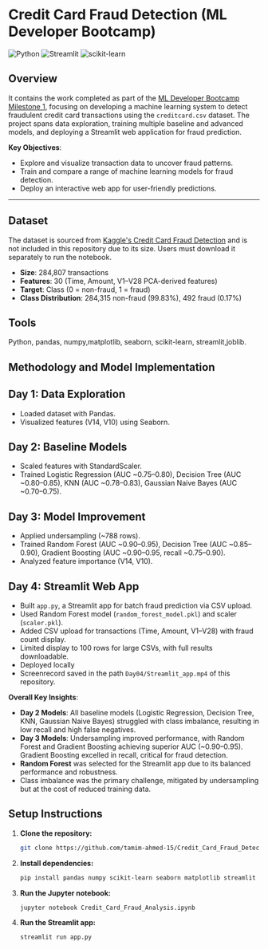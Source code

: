 # Credit Card Fraud Detection (ML Developer Bootcamp)

![Python](https://img.shields.io/badge/Python-3.8+-3776AB?logo=python&logoColor=white)
![Streamlit](https://img.shields.io/badge/Streamlit-1.30+-FF4B4B?logo=streamlit&logoColor=white)
![scikit-learn](https://img.shields.io/badge/scikit--learn-1.2+-F7931E?logo=scikit-learn&logoColor=white)

## Overview

It contains the work completed as part of the [ML Developer Bootcamp Milestone 1](https://www.notion.so/ML-Developer-Bootcamp-Milestone-1-1f7e0fadd2c880758320e27970a80716), focusing on developing a machine learning system to detect fraudulent credit card transactions using the `creditcard.csv` dataset. The project spans data exploration, training multiple baseline and advanced models, and deploying a Streamlit web application for fraud prediction.

**Key Objectives**:
- Explore and visualize transaction data to uncover fraud patterns.
- Train and compare a range of machine learning models for fraud detection.
- Deploy an interactive web app for user-friendly predictions.
---

## Dataset

The dataset is sourced from [Kaggle's Credit Card Fraud Detection](https://www.kaggle.com/mlg-ulb/creditcardfraud) and is not included in this repository due to its size. Users must download it separately to run the notebook.

- **Size**: 284,807 transactions
- **Features**: 30 (Time, Amount, V1–V28 PCA-derived features)
- **Target**: Class (0 = non-fraud, 1 = fraud)
- **Class Distribution**: 284,315 non-fraud (99.83%), 492 fraud (0.17%)
## Tools
  Python, pandas, numpy,matplotlib, seaborn, scikit-learn, streamlit,joblib.
## Methodology and Model Implementation

## Day 1: Data Exploration
- Loaded dataset with Pandas.
- Visualized features (V14, V10) using Seaborn.

## Day 2: Baseline Models
- Scaled features with StandardScaler.
- Trained Logistic Regression (AUC ~0.75–0.80), Decision Tree (AUC ~0.80–0.85), KNN (AUC ~0.78–0.83), Gaussian Naive Bayes (AUC ~0.70–0.75).

## Day 3: Model Improvement
- Applied undersampling (~788 rows).
- Trained Random Forest (AUC ~0.90–0.95), Decision Tree (AUC ~0.85–0.90), Gradient Boosting (AUC ~0.90–0.95, recall ~0.75–0.90).
- Analyzed feature importance (V14, V10).

## Day 4: Streamlit Web App
  - Built `app.py`, a Streamlit app for batch fraud prediction via CSV upload.
  - Used Random Forest model (`random_forest_model.pkl`) and scaler (`scaler.pkl`).
  - Added CSV upload for transactions (Time, Amount, V1–V28) with fraud count display.
  - Limited display to 100 rows for large CSVs, with full results downloadable.
  - Deployed locally
  - Screenrecord saved in the path `Day04/Streamlit_app.mp4` of this repository.

**Overall Key Insights**:
- **Day 2 Models**: All baseline models (Logistic Regression, Decision Tree, KNN, Gaussian Naive Bayes) struggled with class imbalance, resulting in low recall and high false negatives.
- **Day 3 Models**: Undersampling improved performance, with Random Forest and Gradient Boosting achieving superior AUC (~0.90–0.95). Gradient Boosting excelled in recall, critical for fraud detection.
- **Random Forest** was selected for the Streamlit app due to its balanced performance and robustness.
- Class imbalance was the primary challenge, mitigated by undersampling but at the cost of reduced training data.

## Setup Instructions

1. **Clone the repository:**
   ```bash
   git clone https://github.com/tamim-ahmed-15/Credit_Card_Fraud_Detection.git
   ```

2. **Install dependencies:**
   ```bash
   pip install pandas numpy scikit-learn seaborn matplotlib streamlit joblib
   ```

3. **Run the Jupyter notebook:**
   ```bash
   jupyter notebook Credit_Card_Fraud_Analysis.ipynb
   ```

4. **Run the Streamlit app:**
   ```bash
   streamlit run app.py
   ```
